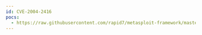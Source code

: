 ```yaml
---
id: CVE-2004-2416
pocs:
  - https://raw.githubusercontent.com/rapid7/metasploit-framework/master/modules/exploits/windows/proxy/ccproxy_telnet_ping.rb
---
```

